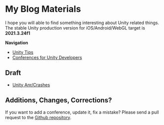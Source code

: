 # My Blog Materials

I hope you will able to find something interesting about Unity related things.
The stable Unity production version for iOS/Android/WebGL target is **2021.3.24f1**

**Navigation**
- [Unity Tips](./Ready/UnityTips/UnityTips.md)
- [Conferences for Unity Developers](./Ready/Conferences/Conferences.md)

## Draft
- [Unity Anr/Crashes](./Draft/AnrAndCrashesInMobileBestPractices/README.md)

## Additions, Changes, Corrections?
If you want to add a conference, update it, fix a mistake? Please send a pull request to the [Github repository](https://github.com/FoxsterDev/MyBlogMaterials).